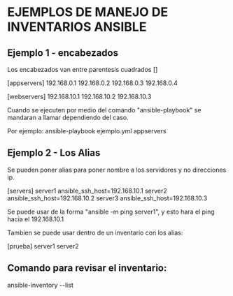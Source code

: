 # EJEMPLOS DE MANEJO DE INVENTARIOS ANSIBLE

## Ejemplo 1 - encabezados 

Los encabezados van entre parentesis cuadrados []

[appservers]
192.168.0.1
192.168.0.2
192.168.0.3
192.168.0.4

[webservers]
192.168.10.1
192.168.10.2
192.168.10.3

Cuando se ejecuten por medio del comando "ansible-playbook" se mandaran a llamar dependiendo del caso. 

Por ejemplo: ansible-playbook ejemplo.yml appservers

## Ejemplo 2 - Los Alias

Se pueden poner alias para poner nombre a los servidores y no direcciones ip. 

[servers]
server1 ansible_ssh_host=192.168.10.1
server2 ansible_ssh_host=192.168.10.2
server3 ansible_ssh_host=192.168.10.3

Se puede usar de la forma "ansible -m ping server1", y esto hara el ping hacia el 192.168.10.1

Tambien se puede usar dentro de un inventario con los alias:


[prueba]
server1
server2

## Comando para revisar el inventario:

ansible-inventory --list
